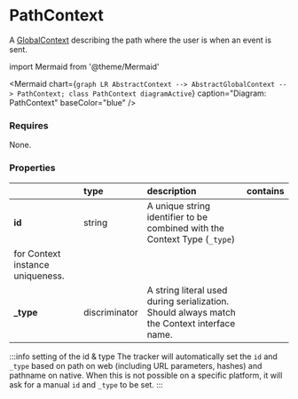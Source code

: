 # PathContext

A [GlobalContext](/taxonomy/reference/global-contexts/overview.md) describing the path where the user is when an event is sent.

import Mermaid from '@theme/Mermaid'

<Mermaid chart={`
    graph LR
      AbstractContext --> AbstractGlobalContext --> PathContext;
    class PathContext diagramActive
  `}
  caption="Diagram: PathContext"
  baseColor="blue"
/>

### Requires

None.

### Properties

|           | type          | description                                                                                                 | contains |
|:----------|:--------------|:------------------------------------------------------------------------------------------------------------|:---------|
| **id**    | string        | A unique string identifier to be combined with the Context Type (`_type`) 
for Context instance uniqueness. |          |
| **_type** | discriminator | A string literal used during serialization. Should always match the Context interface name.                 |          |

:::info setting of the id & type
The tracker will automatically set the `id` and `_type` based on path on web (including URL parameters, hashes) and pathname on native. When this is not possible on a specific platform, it will ask for a manual `id` and `_type` to be set.
:::
